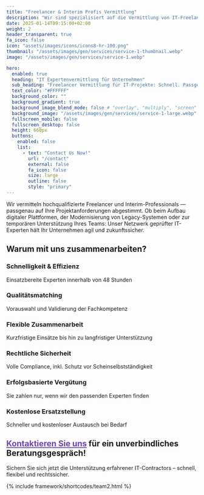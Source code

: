 ```yaml
---
title: "Freelancer & Interim Profis Vermittlung"
description: "Wir sind spezialisiert auf die Vermittlung von IT-Freelancern und bieten Ihnen schnellen Zugang zu hochqualifizierten Fachkräften. "
date: 2025-01-14T09:15:00+02:00
weight: 2
header_transparent: true
fa_icon: false
icon: "assets/images/icons/icons8-hr-100.png"
thumbnail: "/assets/images/gen/services/service-1-thumbnail.webp"
image: "/assets/images/gen/services/service-1.webp"

hero:
  enabled: true
  heading: "IT Expertenvermittlung für Unternehmen"
  sub_heading: "Freelancer Vermittlung für IT-Projekte: Schnell. Passgenau. Sicher."
  text_color: "#FFFFFF"
  background_color: ""
  background_gradient: true
  background_image_blend_mode: false # "overlay", "multiply", "screen"
  background_image: "/assets/images/gen/services/service-1-large.webp"
  fullscreen_mobile: false
  fullscreen_desktop: false
  height: 660px
  buttons:
    enabled: false
    list:
      - text: "Contact Us Now!" 
        url: "/contact"
        external: false
        fa_icon: false
        size: large
        outline: false
        style: "primary"
---
```

Wir vermitteln hochqualifizierte Freelancer und Interim-Professionals — passgenau auf Ihre Projektanforderungen abgestimmt. Ob beim Aufbau digitaler Plattformen, der Modernisierung von Legacy-Systemen oder zur temporären Unterstützung Ihres Teams: Unser Netzwerk geprüfter IT-Experten hält Ihr Unternehmen agil und zukunftssicher.

##  Warum mit uns zusammenarbeiten?
### <i class="fas fa-check mr-1"></i> Schnelligkeit & Effizienz
Einsatzbereite Experten innerhalb von 48 Stunden
### <i class="fas fa-check mr-1"></i> Qualitätsmatching
Vorauswahl und Validierung der Fachkompetenz
### <i class="fas fa-check mr-1"></i> Flexible Zusammenarbeit
Kurzfristige Einsätze bis hin zu langfristiger Unterstützung
### <i class="fas fa-check mr-1"></i> Rechtliche Sicherheit
Volle Compliance, inkl. Schutz vor Scheinselbstständigkeit
### <i class="fas fa-check mr-1"></i> Erfolgsbasierte Vergütung
Sie zahlen nur, wenn wir den passenden Experten finden
### <i class="fas fa-check mr-1"></i> Kostenlose Ersatzstellung
Schneller und kostenloser Austausch bei Bedarf

## <a href="/contact" style="color:#6f42c1;">Kontaktieren Sie uns</a> für ein unverbindliches Beratungsgespräch!
Sichern Sie sich jetzt die Unterstützung erfahrener IT-Contractors – schnell, flexibel und rechtssicher.

{% include framework/shortcodes/team2.html %}